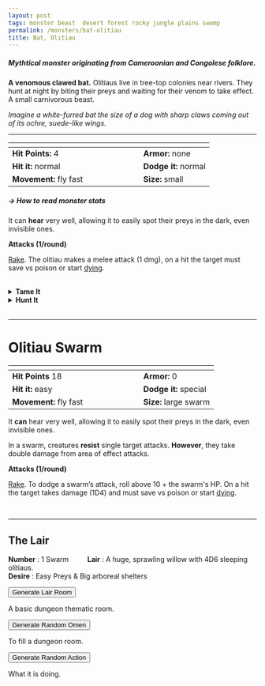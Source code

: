 ```yaml
---
layout: post
tags: monster beast  desert forest rocky jungle plains swamp
permalink: /monsters/bat-olitiau
title: Bat, Olitiau
---
```


#####  Mythtical monster originating from Cameroonian and Congolese folklore.

**A venomous clawed bat.** Olitiaus live in tree-top colonies near rivers. They hunt at night by biting their preys and waiting for their venom to take effect. A small carnivorous beast.

_Imagine a white-furred bat the size of a dog with sharp claws coming out of its ochre, suede-like wings._

---

|  <span style="display: inline-block; width:250px"></span>  |  |
| -------- | --------|
| **Hit Points:** 4 | **Armor:** none |
| **Hit it:** normal | **Dodge it:** normal |
| **Movement:** fly fast   |  **Size:** small | 

##### <span class="tooltip" data-tooltip="Armor = damage reduction · · · Easy/Normal/Hard = roll above 10/15/20 to beat">→ How to read monster stats</span>

It can **hear** very well, allowing it to easily spot their preys in the dark, even invisible ones.

**Attacks (1/round)**

<ins>Rake</ins>. The olitiau makes a melee attack (1 dmg), on a hit the target must save vs poison or start [dying](/2020/11/10/extra-rules/#conditions).

<br>

<details markdown="1">
<summary style="font-weight: bold;">Tame It</summary>
If you have captured this beast, you can spend the equivalent of 1 bag of gold in food between two adventures to tame it. It is now one of your <span class="tooltip" data-tooltip="You can bring a follower in your adventures if you dedicate a Psyche slot to it."><i>followers</i></span>. Each extra bag of gold spent training the beast teaches it a one-word order. Otherwise, it only acts to eat or in self-defence. 
</details>

<details markdown="1">
<summary style="font-weight: bold;">Hunt It</summary>
Olitiaus are cute enough to be pets, but the most valuable part of their body is their [venom](/2024/01/01/olitiau-venom/).

If you have access to an artisan and a workshop, you can spend loot between two adventures to create something with parts of the beast. The object you craft can be anything mostly made of the provided materials. If you use mundane tools, the result will be mundane; if you spent at least a bag of gold on it, the object will be special; and if you spend the equivalent of a treasure for the tools, it will be magical. Discuss what you want with the referee.
</details>

<br>

---

# Olitiau Swarm

|  <span style="display: inline-block; width:250px"></span>  |  |
| -------- | --------|
| **Hit Points** 18 | **Armor:** 0  |
| **Hit it:** easy | **Dodge it:** special |
| **Movement:** fly fast    |  **Size:** large swarm | 

It **can** hear very well, allowing it to easily spot their preys in the dark, even invisible ones. 

In a swarm, creatures **resist** single target attacks. **However**, they take double damage from area of effect attacks.

**Attacks (1/round)**

<ins>Rake</ins>. To dodge a swarm’s attack, roll above 10 + the swarm's HP. On a hit the target takes damage (1D4) and must save vs poison or start [dying](/2020/11/10/extra-rules/#conditions).

<br>

---

## The Lair

**Number** : 1 Swarm <span style="display: inline-block; width:30px"></span>
**Lair** : A huge, sprawling willow with 4D6 sleeping olitiaus. <span style="display: inline-block; width:30px"></span> <br>
**Desire** : Easy Preys & Big arboreal shelters

<button id="room-btn">Generate Lair Room</button>
<p id="RoomResult">A basic dungeon thematic room.</p>

<button id="generate-btn">Generate Random Omen</button>
<p id="RoamResult">To fill a dungeon room.</p>

<button onclick="generateMood()">Generate Random Action</button>
<p id="MoodResult">What it is doing.</p>
<script src="/scripts/generateMood.js"></script>

<br>



 
 <script src="https://code.jquery.com/jquery-3.6.0.min.js"></script>
<script>
      $(document).ready(function() {
        function generateResult(buttonId, resultId, columnRangeStart, columnRangeEnd) {
          $(buttonId).click(function() {
            var searchValue = "0024"; // Change this to the actual value you need

            $.get("/CSV/Monster - Index.csv", function(data) {
              var rows = data.split("\n").slice(1);
              var matchingRows = rows.filter(function(row) {
                var columns = row.split(",");
                return columns[0] === searchValue;
              });

              var selectedRow = matchingRows[Math.floor(Math.random() * matchingRows.length)];
              var selectedCell = selectedRow.split(",")[Math.floor(Math.random() * (columnRangeEnd - columnRangeStart + 1)) + columnRangeStart];

              $(resultId).html(selectedCell); // Use .html() to insert HTML content
            });
          });
        }

        generateResult("#room-btn", "#RoomResult", 38, 43);
        generateResult("#generate-btn", "#RoamResult", 3, 8);
      });
    </script>
